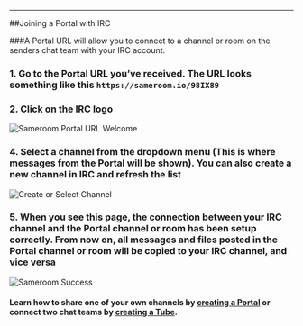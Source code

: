 ---

##Joining a Portal with IRC

###A Portal URL will allow you to connect to a channel or room on the senders chat team with your IRC account.

### 1. Go to the Portal URL you’ve received. The URL looks something like this `https://sameroom.io/98IX89`

### 2. Click on the IRC logo
![Sameroom Portal URL Welcome](https://in.kato.im/c76bb40f2a2e9a68eaa13a3ae2c8d8e4627c565c77aca6158f001f5492ec7724/Sameroom-Select-Platform-_0005_irc.png)

### 4. Select a channel from the dropdown menu (This is where messages from the Portal will be shown). You can also create a new channel in IRC and refresh the list
![Create or Select Channel](https://in.kato.im/f3e2a5d2c14da062602e45bc1cf2b495b672087398f28d09162ded75ff6a848b/Sameroom%20Join%20Portal%20Select%20Room%20ALL.png)

### 5. When you see this page, the connection between your IRC channel and the Portal channel or room has been setup correctly. From now on, all messages and files posted in the Portal channel or room will be copied to your IRC channel, and vice versa
![Sameroom Success](https://in.kato.im/bc1ac42c1d1d5632a436e92b5b3603422261f99a64c602007a895ecd38973336/Sameroom%20Join%20Portal%20Success%20copy.png)

#### Learn how to share one of your own channels by [creating a Portal](/getting-started/en/portal/slack) or connect two chat teams by [creating a Tube](/getting-started/en/tube/slack).
